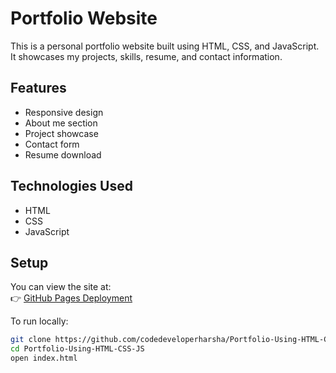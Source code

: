 # Portfolio Website

This is a personal portfolio website built using HTML, CSS, and JavaScript. It showcases my projects, skills, resume, and contact information.

## Features

- Responsive design
- About me section
- Project showcase
- Contact form
- Resume download

## Technologies Used

- HTML
- CSS
- JavaScript

## Setup

You can view the site at:  
👉 [GitHub Pages Deployment](https://codedeveloperharsha.github.io/Portfolio-Using-HTML-CSS-JS/)

To run locally:

```bash
git clone https://github.com/codedeveloperharsha/Portfolio-Using-HTML-CSS-JS.git
cd Portfolio-Using-HTML-CSS-JS
open index.html
